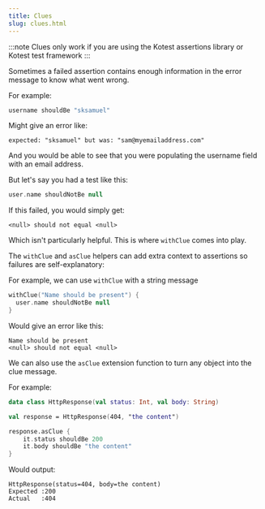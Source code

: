```yaml
---
title: Clues
slug: clues.html
---
```


:::note
Clues only work if you are using the Kotest assertions library or Kotest test framework
:::


Sometimes a failed assertion contains enough information in the error message to know what went wrong.

For example:

```kotlin
username shouldBe "sksamuel"
```

Might give an error like:

```
expected: "sksamuel" but was: "sam@myemailaddress.com"
```

And you would be able to see that you were populating the username field with an email address.

But let's say you had a test like this:

```kotlin
user.name shouldNotBe null
```

If this failed, you would simply get:

```
<null> should not equal <null>
```

Which isn't particularly helpful. This is where `withClue` comes into play.

The `withClue` and `asClue` helpers can add extra context to assertions so failures are self-explanatory:

For example, we can use `withClue` with a string message

```kotlin
withClue("Name should be present") {
  user.name shouldNotBe null
}
```

Would give an error like this:

```
Name should be present
<null> should not equal <null>
```

We can also use the `asClue` extension function to turn any object into the clue message.

For example:

```kotlin
data class HttpResponse(val status: Int, val body: String)

val response = HttpResponse(404, "the content")

response.asClue {
    it.status shouldBe 200
    it.body shouldBe "the content"
}
```

Would output:

```
HttpResponse(status=404, body=the content)
Expected :200
Actual   :404
```
